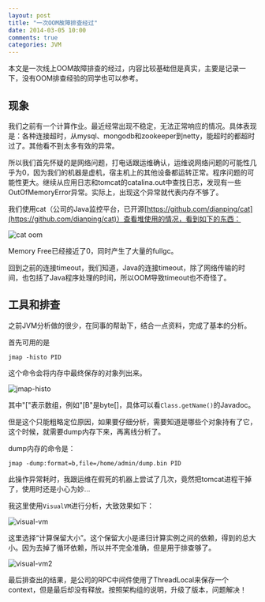 ```yaml
---
layout: post
title: "一次OOM故障排查经过"
date: 2014-03-05 10:00
comments: true
categories: JVM
---
```

本文是一次线上OOM故障排查的经过，内容比较基础但是真实，主要是记录一下，没有OOM排查经验的同学也可以参考。

<!--more-->

## 现象

我们之前有一个计算作业。最近经常出现不稳定，无法正常响应的情况。具体表现是：各种连接超时，从mysql、mongodb和zookeeper到netty，能超时的都超时过了。其他看不到太多有效的异常。

所以我们首先怀疑的是网络问题，打电话跟运维确认，运维说网络问题的可能性几乎为0，因为我们的机器是虚机，宿主机上的其他设备都运转正常。程序问题的可能性更大。继续从应用日志和tomcat的catalina.out中查找日志，发现有一些OutOfMemoryError异常。实际上，出现这个异常就代表内存不够了。

我们使用cat（公司的Java监控平台，已开源[https://github.com/dianping/cat](https://github.com/dianping/cat)）查看堆使用的情况，看到如下的东西：

![cat oom][1]

Memory Free已经接近了0，同时产生了大量的fullgc。

回到之前的连接timeout，我们知道，Java的连接timeout，除了网络传输的时间，也包括了Java程序处理的时间，所以OOM导致timeout也不奇怪了。

## 工具和排查

之前JVM分析做的很少，在同事的帮助下，结合一点资料，完成了基本的分析。

首先可用的是

	jmap -histo PID
	
这个命令会将内存中最终保存的对象列出来。

![jmap-histo][2]

其中"\["表示数组，例如"\[B"是byte[]，具体可以看`Class.getName()`的Javadoc。

但是这个只能粗略定位原因，如果要仔细分析，需要知道是哪些个对象持有了它，这个时候，就需要dump内存下来，再离线分析了。

dump内存的命令是：

	jmap -dump:format=b,file=/home/admin/dump.bin PID
	
此操作异常耗时，我跟运维在假死的机器上尝试了几次，竟然把tomcat进程干掉了，使用时还是小心为妙…

我这里使用`VisualVM`进行分析，大致效果如下：

![visual-vm][3]
	
这里选择“计算保留大小”。这个保留大小是递归计算实例之间的依赖，得到的总大小。因为去掉了循环依赖，所以并不完全准确，但是用于排查够了。

![visual-vm2][4]
	
最后排查出的结果，是公司的RPC中间件使用了ThreadLocal来保存一个context，但是最后却没有释放。按照架构组的说明，升级了版本，问题解决！
	
  [1]: http://static.oschina.net/uploads/space/2014/0305/093930_DljD_190591.png
  [2]: http://static.oschina.net/uploads/space/2014/0305/095032_407L_190591.png
  [3]: http://static.oschina.net/uploads/space/2014/0305/095802_NpnZ_190591.png
  [4]: http://static.oschina.net/uploads/space/2014/0305/231519_981J_190591.png